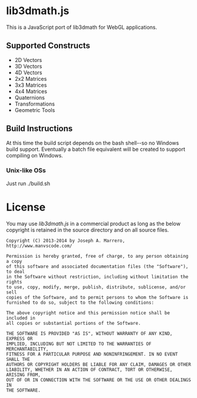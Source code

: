 # lib3dmath.js
This is a JavaScript port of lib3dmath for WebGL applications.

## Supported Constructs
* 2D Vectors
* 3D Vectors
* 4D Vectors
* 2x2 Matrices
* 3x3 Matrices
* 4x4 Matrices
* Quaternions
* Transformations
* Geometric Tools

##  Build Instructions
At this time the build script depends on the bash shell--so no Windows build support.  Eventually a batch file equivalent will be created to support compiling on Windows.

### Unix-like OSs
Just run ./build.sh

# License
You may use *lib3dmath.js* in a commercial product as long as the below copyright is retained in the source directory and on all source files.

    Copyright (C) 2013-2014 by Joseph A. Marrero, http://www.manvscode.com/
    
    Permission is hereby granted, free of charge, to any person obtaining a copy
    of this software and associated documentation files (the "Software"), to deal
    in the Software without restriction, including without limitation the rights
    to use, copy, modify, merge, publish, distribute, sublicense, and/or sell
    copies of the Software, and to permit persons to whom the Software is
    furnished to do so, subject to the following conditions:
    
    The above copyright notice and this permission notice shall be included in
    all copies or substantial portions of the Software.
    
    THE SOFTWARE IS PROVIDED "AS IS", WITHOUT WARRANTY OF ANY KIND, EXPRESS OR
    IMPLIED, INCLUDING BUT NOT LIMITED TO THE WARRANTIES OF MERCHANTABILITY,
    FITNESS FOR A PARTICULAR PURPOSE AND NONINFRINGEMENT. IN NO EVENT SHALL THE
    AUTHORS OR COPYRIGHT HOLDERS BE LIABLE FOR ANY CLAIM, DAMAGES OR OTHER
    LIABILITY, WHETHER IN AN ACTION OF CONTRACT, TORT OR OTHERWISE, ARISING FROM,
    OUT OF OR IN CONNECTION WITH THE SOFTWARE OR THE USE OR OTHER DEALINGS IN
    THE SOFTWARE.

